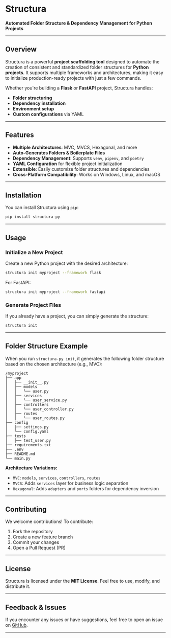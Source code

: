 
#  **Structura**
**Automated Folder Structure & Dependency Management for Python Projects**

---

## **Overview**
Structura is a powerful **project scaffolding tool** designed to automate the creation of consistent and standardized folder structures for **Python projects**. It supports multiple frameworks and architectures, making it easy to initialize production-ready projects with just a few commands.

Whether you're building a **Flask** or **FastAPI** project, Structura handles:
- **Folder structuring**
- **Dependency installation**
- **Environment setup**
- **Custom configurations** via YAML

---

## **Features**
- **Multiple Architectures**: MVC, MVCS, Hexagonal, and more
- **Auto-Generates Folders & Boilerplate Files**
- **Dependency Management**: Supports `venv`, `pipenv`, and `poetry`
- **YAML Configuration** for flexible project initialization
- **Extensible**: Easily customize folder structures and dependencies
- **Cross-Platform Compatibility**: Works on Windows, Linux, and macOS

---

##  **Installation**

You can install Structura using `pip`:
```bash
pip install structura-py
```


---

## **Usage**

###  **Initialize a New Project**
Create a new Python project with the desired architecture:
```bash
structura init myproject --framework flask
```
For FastAPI:
```bash
structura init myproject --framework fastapi
```

### **Generate Project Files**
If you already have a project, you can simply generate the structure:
```bash
structura init
```

---

## **Folder Structure Example**

When you run `structura-py init`, it generates the following folder structure based on the chosen architecture (e.g., MVC):

```plaintext
/myproject
├── app
│   ├── __init__.py
│   ├── models
│   │   └── user.py
│   ├── services
│   │   └── user_service.py
│   ├── controllers
│   │   └── user_controller.py
│   ├── routes
│   │   └── user_routes.py
├── config
│   ├── settings.py
│   └── config.yaml
├── tests
│   ├── test_user.py
├── requirements.txt
├── .env
├── README.md
└── main.py
```
**Architecture Variations:**
- `MVC`: `models`, `services`, `controllers`, `routes`
- `MVCS`: Adds `services` layer for business logic separation
- `Hexagonal`: Adds `adapters` and `ports` folders for dependency inversion

---


## **Contributing**
We welcome contributions!
To contribute:
1. Fork the repository
2. Create a new feature branch
3. Commit your changes
4. Open a Pull Request (PR)

---

## **License**
Structura is licensed under the **MIT License**.
Feel free to use, modify, and distribute it.

---

##  **Feedback & Issues**
If you encounter any issues or have suggestions, feel free to open an issue on [GitHub](https://github.com/ShyamSundhar1411/structura-py/issues).

---
